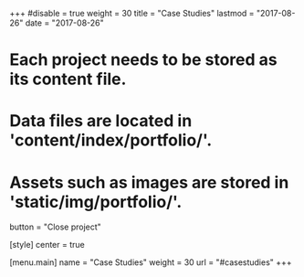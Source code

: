 +++
#disable = true
weight = 30
title = "Case Studies"
lastmod = "2017-08-26"
date = "2017-08-26"

# Each project needs to be stored as its content file.
# Data files are located in 'content/index/portfolio/'.
# Assets such as images are stored in 'static/img/portfolio/'.

button = "Close project"

[style]
  center = true

[menu.main]
  name = "Case Studies"
  weight = 30
  url = "#casestudies"
+++
